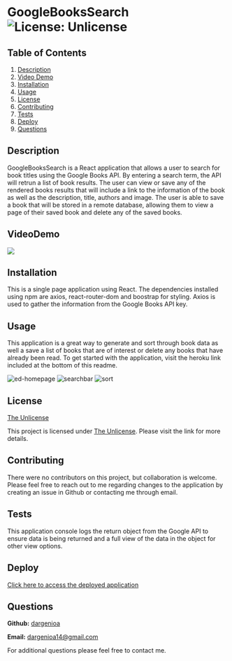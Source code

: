 # GoogleBooksSearch ![License: Unlicense](https://img.shields.io/badge/license-Unlicense-blue.svg)

## Table of Contents

1. [Description](#description)
1. [Video Demo](#videodemo)
1. [Installation](#installation)
1. [Usage](#usage)
1. [License](#license)
1. [Contributing](#contributing)
1. [Tests](#tests)
1. [Deploy](#deploy)
1. [Questions](#questions)

## Description

GoogleBooksSearch is a React application that allows a user to search for book titles using the Google Books API.  By entering a search term, the API will retrun a list of book results.  The user can view or save any of the rendered books results that will include a link to the information of the book as well as the description, title, authors and image.  The user is able to save a book that will be stored in a remote database, allowing them to view a page of their saved book and delete any of the saved books.

## VideoDemo

![](./public/images/employeeDirectoryDemo.gif)

## Installation

This is a single page application using React.  The dependencies installed  using npm are axios, react-router-dom and boostrap for styling.  Axios is used to gather the information from the Google Books API key.

## Usage

This application is a great way to generate and sort through book data as well a save a list of books that are of interest or delete any books that have already been read.  To get started with the application, visit the heroku link included at the bottom of this readme.

  <img src="https://res.cloudinary.com/dusgzehfe/image/upload/v1612741506/Screen_Shot_2021-02-07_at_6.44.09_PM_hohwm2.png" alt="ed-homepage">

  <img src="https://res.cloudinary.com/dusgzehfe/image/upload/v1612741517/Screen_Shot_2021-02-07_at_6.44.48_PM_g2lsag.png" alt="searchbar">

   <img src="https://res.cloudinary.com/dusgzehfe/image/upload/v1612741512/Screen_Shot_2021-02-07_at_6.44.32_PM_yykmu6.png" alt="sort">


## License

[The Unlicense](http://unlicense.org/)

This project is licensed under [The Unlicense](http://unlicense.org/). Please visit the link for more details.

## Contributing

There were no contributors on this project, but collaboration is welcome. Please feel free to reach out to me regarding changes to the application by creating an issue in Github or contacting me through email.

## Tests

This application console logs the return object from the Google API to ensure data is being returned and a full view of the data in the object for other view options.

## Deploy

[Click here to access the deployed application](https://google-book-shelf-search.herokuapp.com/)
  
## Questions

**Github:** [dargenioa](http://github.com/dargenioa)

**Email:** [dargenioa14@gmail.com](dargenioa14@gmail.com)

For additional questions please feel free to contact me.
